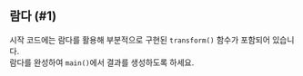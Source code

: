 ## 람다 (#1)

시작 코드에는 람다를 활용해 부분적으로 구현된 `transform()` 함수가 포함되어 있습니다.  
람다를 완성하여 `main()`에서 결과를 생성하도록 하세요.